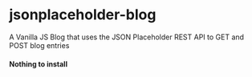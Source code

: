 # jsonplaceholder-blog
A Vanilla JS Blog that uses the JSON Placeholder REST API to GET and POST blog entries

#### Nothing to install

